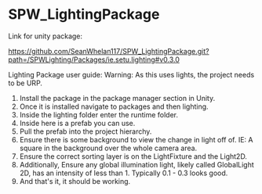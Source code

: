 # SPW_LightingPackage

Link for unity package:

https://github.com/SeanWhelan117/SPW_LightingPackage.git?path=/SPWLighting/Packages/ie.setu.lighting#v0.3.0



Lighting Package user guide:
Warning: As this uses lights, the project needs to be URP.

1. Install the package in the package manager section in Unity.
2. Once it is installed navigate to packages and then lighting.
3. Inside the lighting folder enter the runtime folder. 
4. Inside here is a prefab you can use.
5. Pull the prefab into the project hierarchy.
6. Ensure there is some background to view the change in light off of. IE: A square in the background over the whole camera area.
7. Ensure the correct sorting layer is on the LightFixture and the Light2D.
8. Additionally, Ensure any global illumination light, likely called GlobalLight 2D, has an intensity of less than 1. Typically 0.1 - 0.3 looks good.
9. And that's it, it should be working.

